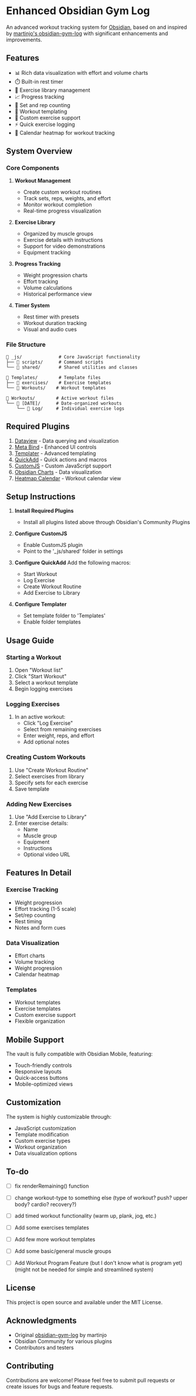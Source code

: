 # Enhanced Obsidian Gym Log

An advanced workout tracking system for [Obsidian](https://obsidian.md/), based on and inspired by [martinjo's obsidian-gym-log](https://github.com/martinjo/obsidian-gym-log) with significant enhancements and improvements.

## Features

- 📊 Rich data visualization with effort and volume charts
- ⏱️ Built-in rest timer
- 💪 Exercise library management
- 📈 Progress tracking
- 🎯 Set and rep counting
- 📝 Workout templating
- 🔄 Custom exercise support
- ⚡ Quick exercise logging
- 📅 Calendar heatmap for workout tracking

## System Overview

### Core Components

1. **Workout Management**
   - Create custom workout routines
   - Track sets, reps, weights, and effort
   - Monitor workout completion
   - Real-time progress visualization

2. **Exercise Library**
   - Organized by muscle groups
   - Exercise details with instructions
   - Support for video demonstrations
   - Equipment tracking

3. **Progress Tracking**
   - Weight progression charts
   - Effort tracking
   - Volume calculations
   - Historical performance view

4. **Timer System**
   - Rest timer with presets
   - Workout duration tracking
   - Visual and audio cues

### File Structure

```
📁 _js/              # Core JavaScript functionality
├── 📁 scripts/      # Command scripts
└── 📁 shared/       # Shared utilities and classes

📁 Templates/        # Template files
├── 📁 exercises/    # Exercise templates
└── 📁 Workouts/    # Workout templates

📁 Workouts/        # Active workout files
└── 📁 [DATE]/      # Date-organized workouts
    └── 📁 Log/     # Individual exercise logs
```

## Required Plugins

1. [Dataview](https://github.com/blacksmithgu/obsidian-dataview) - Data querying and visualization
2. [Meta Bind](https://github.com/mProjectsCode/obsidian-meta-bind-plugin) - Enhanced UI controls
3. [Templater](https://github.com/SilentVoid13/Templater) - Advanced templating
4. [QuickAdd](https://github.com/chhoumann/quickadd) - Quick actions and macros
5. [CustomJS](https://github.com/saml-dev/obsidian-custom-js) - Custom JavaScript support
6. [Obsidian Charts](https://github.com/phibr0/obsidian-charts) - Data visualization
7. [Heatmap Calendar](https://github.com/Richardsl/heatmap-calendar-obsidian) - Workout calendar view

## Setup Instructions

1. **Install Required Plugins**
   - Install all plugins listed above through Obsidian's Community Plugins

2. **Configure CustomJS**
   - Enable CustomJS plugin
   - Point to the '_js/shared' folder in settings

3. **Configure QuickAdd**
   Add the following macros:
   - Start Workout
   - Log Exercise
   - Create Workout Routine
   - Add Exercise to Library

4. **Configure Templater**
   - Set template folder to 'Templates'
   - Enable folder templates

## Usage Guide

### Starting a Workout

1. Open "Workout list"
2. Click "Start Workout"
3. Select a workout template
4. Begin logging exercises

### Logging Exercises

1. In an active workout:
   - Click "Log Exercise"
   - Select from remaining exercises
   - Enter weight, reps, and effort
   - Add optional notes

### Creating Custom Workouts

1. Use "Create Workout Routine"
2. Select exercises from library
3. Specify sets for each exercise
4. Save template

### Adding New Exercises

1. Use "Add Exercise to Library"
2. Enter exercise details:
   - Name
   - Muscle group
   - Equipment
   - Instructions
   - Optional video URL

## Features In Detail

### Exercise Tracking
- Weight progression
- Effort tracking (1-5 scale)
- Set/rep counting
- Rest timing
- Notes and form cues

### Data Visualization
- Effort charts
- Volume tracking
- Weight progression
- Calendar heatmap

### Templates
- Workout templates
- Exercise templates
- Custom exercise support
- Flexible organization

## Mobile Support

The vault is fully compatible with Obsidian Mobile, featuring:
- Touch-friendly controls
- Responsive layouts
- Quick-access buttons
- Mobile-optimized views

## Customization

The system is highly customizable through:
- JavaScript customization
- Template modification
- Custom exercise types
- Workout organization
- Data visualization options

## To-do
- [ ] fix renderRemaining() function
- [ ] change workout-type to something else (type of workout? push? upper body? cardio? recovery?)
- [ ] add timed workout functionality (warm up, plank, jog, etc.)
- [ ] Add some exercises templates
- [ ] Add few more workout templates
- [ ] Add some basic/general muscle groups
- [ ] Add Workout Program Feature (but I don't know what is program yet) (might not be needed for simple and streamlined system)


## License

This project is open source and available under the MIT License.

## Acknowledgments

- Original [obsidian-gym-log](https://github.com/martinjo/obsidian-gym-log) by martinjo
- Obsidian Community for various plugins
- Contributors and testers

## Contributing

Contributions are welcome! Please feel free to submit pull requests or create issues for bugs and feature requests.
